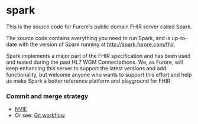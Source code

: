 spark
=====

This is the source code for Furore's public domain FHIR server called Spark.

The source code contains everything you need to run Spark, and is up-to-date with the version of Spark
running at http://spark.furore.com/fhir. 

Spark implements a major part of the FHIR specification and has been used and tested during the past 
HL7 WGM Connectathons. We, as Furore, will keep enhancing this server to support the latest versions
and add functionality, but welcome anyone who wants to support this effort and help us make Spark a 
better reference platform and playground for FHIR.

### Commit and merge strategy 
- [NVIE](http://nvie.com/posts/a-successful-git-branching-model/)
- Or see: [Git workflow](https://www.atlassian.com/git/workflows#!workflow-gitflow)
